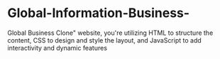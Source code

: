 # Global-Information-Business-
Global Business Clone" website, you're utilizing HTML to structure the content, CSS to design and style the layout, and JavaScript to add interactivity and dynamic features
